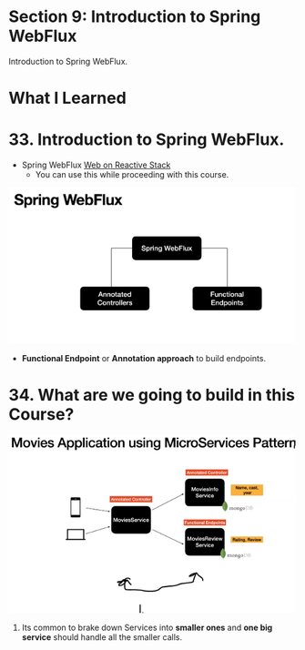 # Section 9: Introduction to Spring WebFlux

 Introduction to Spring WebFlux.

# What I Learned

# 33. Introduction to Spring WebFlux.

- Spring WebFlux [Web on Reactive Stack](https://docs.spring.io/spring-framework/docs/6.0.2/reference/html/web-reactive.html)
    - You can use this while proceeding with this course.

<img src="Spring WebFlux.PNG" alt="reactive programming" width="700"/>

- **Functional Endpoint** or **Annotation approach** to build endpoints. 

# 34. What are we going to build in this Course?

<img src="weAreBuildingThisProject.PNG" alt="reactive programming" width="700"/>

1. Its common to brake down Services into **smaller ones** and **one big service** should handle all the smaller calls.